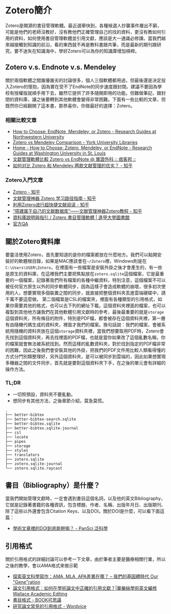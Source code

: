 # Zotero簡介
Zotero是開源的書目管理軟體。最近選舉快到，各種候選人抄襲事件層出不窮，可能是他們的老師沒教好，沒有教他們正確管理自己的找的資料，更沒有教如何引用的資料，如何使用書目管理軟體並引用文獻，應該是大一通識必修課。當我們越來越接觸到知識的前沿，看的東西就不再是教科書跟共筆，而是最新的期刊跟研究，要不迷失在知識海中，學好Zotero可以為你的知識庫增加槓桿。

## Zotero v.s. Endnote v.s. Mendeley
關於兩個軟體之間誰優誰劣的討論很多，個人三個軟體都用過，但最後還是決定投入Zotero的懷抱，因為實在受不了EndNote的同步速度跟封閉。建議不要因為學校有授權版就順手用下去，雖然它提供了許多隨開即用的功能。但難做筆記，跟封閉的資料庫，讓之後要轉到其他軟體會變得非常困難。下面有一些比較的文章，但既然你已經翻開了這本書，那恭喜你，你做最好的選擇：Zotero。

### 相關比較文章
* [How to Choose: EndNote, Mendeley, or Zotero - Research Guides at Northwestern University](https://libguides.northwestern.edu/howtochoose)
* [Zotero vs Mendeley Comparison - York University Libraries](https://www.library.yorku.ca/web/research-learn/citing-your-work-academic-integrity/citations/zotero-vs-mendeley-comparison/)
* [Home - How to Choose: Zotero, Mendeley, or EndNote - Research Guides at Washington University in St. Louis](https://libguides.wustl.edu/choose)
* [文獻管理軟體比較 Zotero vs EndNote @ 實證外科 :: 痞客邦 ::](https://psdrliu.pixnet.net/blog/post/44215206)
* [如何对比 Zotero 和 Mendeley 两款文献管理的优劣？ - 知乎](https://www.zhihu.com/question/292241691/answer/1808302457)

### Zotero入門文章
* [Zotero - 知乎](https://www.zhihu.com/topic/19791061/hot)
* [文献管理神器 Zotero 学习路径指南 - 知乎](https://zhuanlan.zhihu.com/p/105648602)
* [利用Zotero进行超快捷文献阅读 - 知乎](https://zhuanlan.zhihu.com/p/517879423)
* [“搭建属于自己的文献数据库”——文献管理神器Zotero教程 - 知乎](https://zhuanlan.zhihu.com/p/483446207)
* [資料庫說明與指引 / Zotero 書目管理軟體 | 逢甲大學圖書館](https://web.lib.fcu.edu.tw/library/eresources/edb_guides/zotero.html)
* [官方QA](https://www.zotero.org/support/kb)

## 關於Zotero資料庫
要靈活使用Zotero，首先要知道的是你的檔案都放在什麼地方。我們可以點開安裝好的軟體根目錄，如果是MAC應該會在`~/Zotero`裡，Windows則是在`C:\Users\USER\Zotero`，在裡面有一些檔案是安裝外掛之後才會產生的，有一些是原生的資料庫，在這裡我們主要把焦點放在`zotero.sqlite`這個檔案，它是最重要的一個檔案，記錄著我們所有檔案的各種中繼資料，特別注意，這個檔案不可以被任何官方原生以外的同步軟體同步，因為這樣子會造成軟體的崩壞，很多初次使用的人，想要實現多個裝置之間的同步，就直接把整個資料夾丟進雲端硬碟中，請千萬不要這麼做。
第二個檔案是CSL的檔案夾，裡面有各種類型的引用格式，如果你需要其他的格式，也可以去下列的網址下載。這個資料夾裡面的檔案，也可以複製到其他地方讓我們在其他軟體引用文獻時的參考，最後最重要的就是`storage`這個資料夾，所有條目的附件，特別是PDF檔，都會被存在這個資料夾裡，第一層有由隨機代碼生成的資料夾，裡面才我們的檔案。換句話說：我們的檔案，會被系統用隨機的資料夾放在這個`storage`資料夾裡，當我們想要取用PDF時，Zotero會先找到這個資料夾，再去找裡面的PDF檔，也就是當你如果改了這個亂數名稱，你的檔案就會無法被系統找到。然而這樣的亂數資料夾，對於找到指定的PDF檔非常的困難，因此之後我們會安裝其他的外掛，把我們的PDF文件用比較人類看得懂的方式分門別類整理好，另外這個資料夾，是可以被同步到雲端的，因此如果想實現多機器之間的文件同步，首先就是要對這個資料夾下手，在之後的單元會有詳細的操作方法。

### TL;DR
* 一切照預設，資料夾不要亂動。
* 想同步有其他方法，之後章節介紹，莫急莫慌。

```
.
├── better-bibtex
├── better-bibtex-search.sqlite
├── better-bibtex.sqlite
├── better-bibtex.sqlite-journal
├── csl
├── locate
├── pipes
├── storage
├── styles
├── translators
├── zotero.sqlite
├── zotero.sqlite-journal
└── zotero.sqlite.raycast
```
## 書目（Bibliography）是什麼？
當我們開始管理文獻時，一定會遇到書目這個名詞，以及他的英文Bibliography，它就是記錄著書籍的各種資訊，包含標題、作者、名稱、出版年月日、出版期刊、除了這些以外還會包含Citation Keys、以及DOI。關於DOI是什麼，可以看下面這篇：

* [學術文章裡的DOI到底能幹嘛？ - PanSci 泛科學](https://pansci.asia/archives/69322)

## 引用格式

關於引用格式的詳細討論可以參考一下文章，由於筆者主要是醫療相關行業，所以之後的教學，會以AMA格式來做示範

* [探索英文科學寫作：AMA, MLA, APA差異在哪？ – 我們的基因體時代 Our "Gene"ration](https://weitinglin.com/2019/04/03/%E6%8E%A2%E7%B4%A2%E7%A7%91%E5%AD%B8%E5%AF%AB%E4%BD%9C%EF%BC%9Aama-mla-apa%E5%B7%AE%E7%95%B0%E5%9C%A8%E5%93%AA%EF%BC%9F/)
* [論文引用格式：如何在學術論文中正確的引用文獻？|華樂絲學術英文編修 Wallace Academic Editing](https://www.editing.tw/blog/%E8%8B%B1%E6%96%87%E8%AB%96%E6%96%87%E5%AF%AB%E4%BD%9C%E6%8A%80%E5%B7%A7/%E5%AD%B8%E8%A1%93%E6%96%87%E7%8D%BB%E5%9B%9E%E9%A1%A7%E5%8F%8A%E5%BC%95%E7%94%A8%E6%96%B9%E6%B3%95/%E8%AB%96%E6%96%87%E5%BC%95%E7%94%A8%E6%A0%BC%E5%BC%8F%EF%BC%9A%E5%A6%82%E4%BD%95%E5%9C%A8%E5%AD%B8%E8%A1%93%E8%AB%96%E6%96%87%E4%B8%AD%E6%AD%A3%E7%A2%BA%E7%9A%84%E5%BC%95%E7%94%A8%E6%96%87%E7%8D%BB%EF%BC%9F)
* [書目格式 - BOOK可思議](http://book.lib.ksu.edu.tw/blog/594/%E6%9B%B8%E7%9B%AE%E6%A0%BC%E5%BC%8F)
* [研究論文常見的引用格式 - Wordvice](https://blog.wordvice.com.tw/%E7%A7%91%E7%A0%94%E8%AB%96%E6%96%87%E5%B8%B8%E8%A6%8B%E7%9A%84%E5%BC%95%E7%94%A8%E6%A0%BC%E5%BC%8F/)
